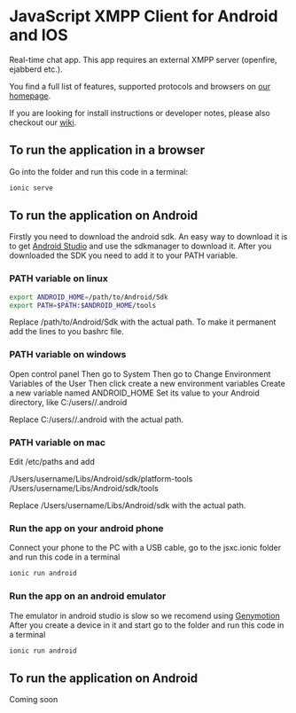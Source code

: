 
# JavaScript XMPP Client for Android and IOS


Real-time chat app. This app requires an external XMPP server (openfire, ejabberd etc.).

You find a full list of features, supported protocols and browsers on [our homepage](http://www.jsxc.org).

If you are looking for install instructions or developer notes, please also checkout our [wiki](https://github.com/jsxc/jsxc/wiki/).


## To run the application in a browser 
Go into the folder and run this code in a terminal:

```bash
ionic serve
```

## To run the application on Android 

Firstly you need to download the android sdk. An easy way to download it is to get [Android Studio](https://developer.android.com/studio/index.html) and use the sdkmanager to download it.
After you downloaded the SDK you need to add it to your PATH variable.

### PATH variable on linux

```bash
export ANDROID_HOME=/path/to/Android/Sdk
export PATH=$PATH:$ANDROID_HOME/tools
```

Replace  /path/to/Android/Sdk with the actual path. To make it permanent add the lines to you bashrc file.

### PATH variable on windows 

Open control panel
Then go to System
Then go to Change Environment Variables of the User
Then click create a new environment variables
Create a new variable named ANDROID_HOME
Set its value to your Android directory, like C:/users/<username>/.android

Replace C:/users/<username>/.android with the actual path.

### PATH variable on mac 

Edit /etc/paths and add 

/Users/username/Libs/Android/sdk/platform-tools
/Users/username/Libs/Android/sdk/tools

Replace /Users/username/Libs/Android/sdk with the actual path.

### Run the app on your android phone

Connect your phone to the PC with a USB cable, go to the jsxc.ionic folder and run this code in a terminal

```bash
ionic run android
```

### Run the app on an android emulator

The emulator in android studio is slow so we recomend using [Genymotion](https://www.genymotion.com/)
After you create a device in it and start go to the folder and run this code in a terminal

```bash
ionic run android
```


## To run the application on Android

Coming soon

